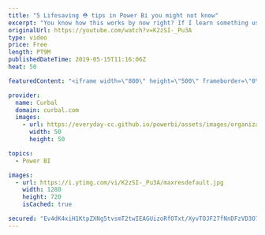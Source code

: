 ```yaml
---
title: "5 Lifesaving ⛑ tips in Power Bi you might not know"
excerpt: "You know how this works by now right? If I learn something useful, I share it here with you and in today's video I am going to share my top 5 power bi tips to fix current issues and cool functionality.   Did I manage to surprise you with a tip you didnt know? #curbal #powerbi #5tips  Keynotes: 1. Word"
originalUrl: https://youtube.com/watch?v=K2zSI-_Pu3A
type: video
price: Free
length: PT9M
publishedDateTime: 2019-05-15T11:16:06Z
heat: 50

featuredContent: "<iframe width=\"800\" height=\"500\" frameborder=\"0\" src=\"https://www.youtube.com/embed/K2zSI-_Pu3A\" allow=\"accelerometer; autoplay; encrypted-media; gyroscope; picture-in-picture\" allowfullscreen></iframe>"

provider:
  name: Curbal
  domain: curbal.com
  images:
    - url: https://everyday-cc.github.io/powerbi/assets/images/organizations/curbal.com-50x50.jpg
      width: 50
      height: 50

topics:
  - Power BI

images:
  - url: https://i.ytimg.com/vi/K2zSI-_Pu3A/maxresdefault.jpg
    width: 1280
    height: 720
    isCached: true

secured: "Ev4dK4xiH1KtpZXNg5tvsmT2twIEAGUizoRfOTxt/XyvTOJF27fNnDFzVD3O7eDW7hxCKi5wNw5g1Ul77SdA99rTieGxyApr2tnsClXzqOVcmxX35OEz4C8XOo1givyNEp3stWB2ejLTQji+H/tq9rtnvczOJp8fi4q3MRA2QbQuAkFQ8JxQOFVU9BME9IiSkGNJ/0YSdmVs7pCRrLGZ5nEb2mFgw27xGQnC1BcKuhCWOTKvjS9nJdMzjWEwn7mcFSSoqpHXxB+mGHUf1qzzFiYVnf2q9OPU9Nd1j4XB2qNmX3m86pY1B+tkw1hJh/+p3Sthg1MflFVwtaWElKZ30i8VcAg0F+pbhn7RYvkszNa2yPPLDB8NF0bjLXF+qy4xD3HJiTVLHbsDEf/4o2TjYGpCISvKWV4m2sJVBFOQ3pc=;0+qULQMnjYErRSpgv8aErg=="
---
```


